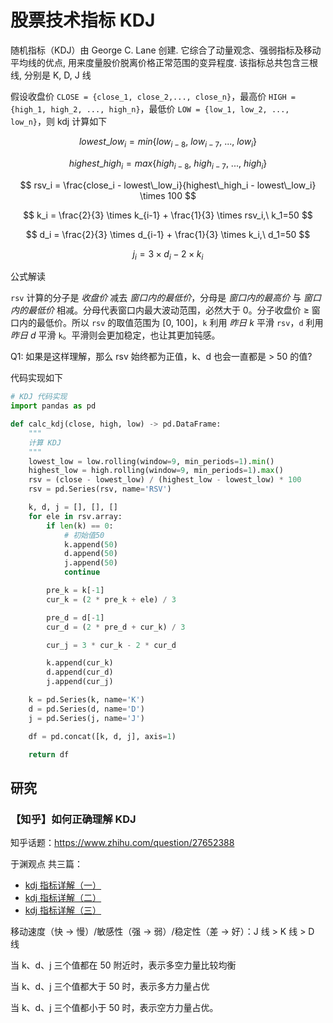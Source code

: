 # 股票技术指标 KDJ

随机指标（KDJ）由 George C. Lane 创建. 它综合了动量观念、强弱指标及移动平均线的优点, 用来度量股价脱离价格正常范围的变异程度. 该指标总共包含三根线, 分别是 K, D, J 线

假设收盘价 `CLOSE = {close_1, close_2,..., close_n}`，最高价 `HIGH = {high_1, high_2, ..., high_n}`，最低价 `LOW = {low_1, low_2, ..., low_n}`，则 kdj 计算如下

$$
lowest\_low_i = min\{low_{i-8},\ low_{i-7},\ ...,\ low_{i}\}
$$

$$
highest\_high_i = max\{high_{i-8},\ high_{i-7},\ ...,\ high_{i}\}
$$

$$
rsv_i = \frac{close_i - lowest\_low_i}{highest\_high_i - lowest\_low_i} \times 100
$$

$$
k_i = \frac{2}{3} \times k_{i-1} + \frac{1}{3} \times rsv_i,\ k_1=50
$$

$$
d_i = \frac{2}{3} \times d_{i-1} + \frac{1}{3} \times k_i,\ d_1=50
$$

$$
j_i = 3 \times d_i - 2 \times k_i
$$

公式解读

`rsv` 计算的分子是 _收盘价_ 减去 _窗口内的最低价_，分母是 _窗口内的最高价_ 与 _窗口内的最低价_ 相减。分母代表窗口内最大波动范围，必然大于 0。分子收盘价 ≥ 窗口内的最低价。所以 `rsv` 的取值范围为 [0, 100]，`k` 利用 _昨日 k_ 平滑 `rsv`，`d` 利用 _昨日 d_ 平滑 `k`。平滑则会更加稳定，也让其更加钝感。

Q1: 如果是这样理解，那么 rsv 始终都为正值，k、d 也会一直都是 > 50 的值?

代码实现如下

```py
# KDJ 代码实现
import pandas as pd

def calc_kdj(close, high, low) -> pd.DataFrame:
    """
    计算 KDJ
    """
    lowest_low = low.rolling(window=9, min_periods=1).min()
    highest_low = high.rolling(window=9, min_periods=1).max()
    rsv = (close - lowest_low) / (highest_low - lowest_low) * 100
    rsv = pd.Series(rsv, name='RSV')

    k, d, j = [], [], []
    for ele in rsv.array:
        if len(k) == 0:
            # 初始值50
            k.append(50)
            d.append(50)
            j.append(50)
            continue

        pre_k = k[-1]
        cur_k = (2 * pre_k + ele) / 3

        pre_d = d[-1]
        cur_d = (2 * pre_d + cur_k) / 3

        cur_j = 3 * cur_k - 2 * cur_d

        k.append(cur_k)
        d.append(cur_d)
        j.append(cur_j)

    k = pd.Series(k, name='K')
    d = pd.Series(d, name='D')
    j = pd.Series(j, name='J')

    df = pd.concat([k, d, j], axis=1)

    return df
```

## 研究

### 【知乎】如何正确理解 KDJ

知乎话题：https://www.zhihu.com/question/27652388

于渊观点 共三篇：

- [kdj 指标详解（一）](https://zhuanlan.zhihu.com/p/340129258)
- [kdj 指标详解（二）](https://zhuanlan.zhihu.com/p/340277068)
- [kdj 指标详解（三）](https://zhuanlan.zhihu.com/p/341339283)

移动速度（快 -> 慢）/敏感性（强 -> 弱）/稳定性（差 -> 好）：J 线 > K 线 > D 线

当 k、d、j 三个值都在 50 附近时，表示多空力量比较均衡

当 k、d、j 三个值都大于 50 时，表示多方力量占优

当 k、d、j 三个值都小于 50 时，表示空方力量占优。
